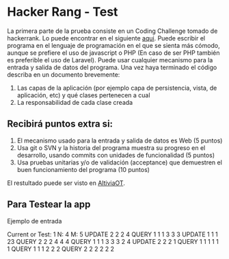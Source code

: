 # Hacker Rang - Test

La primera parte de la prueba consiste en un Coding Challenge tomado de hackerrank. Lo
puede encontrar en el siguiente [aqui](https://www.hackerrank.com/challenges/cube-summation). Puede escribir el programa en el lenguaje de programación en el que se sienta más cómodo, aunque se prefiere el uso de javascript o PHP (En caso de ser PHP también es preferible el uso de Laravel). Puede usar cualquier mecanismo para la entrada y salida de datos del programa. Una vez haya terminado el código describa en un documento brevemente:

1. Las capas de la aplicación (por ejemplo capa de persistencia, vista, de aplicación, etc)
y qué clases pertenecen a cual
2. La responsabilidad de cada clase creada

Recibirá puntos extra si:
--------

1. El mecanismo usado para la entrada y salida de datos es Web (5 puntos)
2. Usa git o SVN y la historia del programa muestra su progreso en el desarrollo, usando
commits con unidades de funcionalidad (5 puntos)
3. Usa pruebas unitarias y/o de validación (acceptance) que demuestren el buen
funcionamiento del programa (10 puntos)


El restultado puede ser visto en [AltiviaOT](http://test.altiviaot.com/hackerrang/).


Para Testear la app
--------

Ejemplo de entrada

Current or Test: 1
N: 4
M: 5
UPDATE 2 2 2 4
QUERY 1 1 1 3 3 3
UPDATE 1 1 1 23
QUERY 2 2 2 4 4 4
QUERY 1 1 1 3 3 3
2 4
UPDATE 2 2 2 1
QUERY 1 1 1 1 1 1
QUERY 1 1 1 2 2 2
QUERY 2 2 2 2 2 2